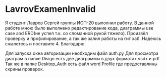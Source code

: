# LavrovExamenInvalid
Я студент Лавров Сергей группы ИСП-20 выполнил работу. В данной работе мною было выполнено редактирование кода, диаграммы use case and ERD(не успел т.к. со сломанной рукой тяжело). Произвёл проверку и профилирование, а так же залил работы на гит хаб. Надеюсь сжалетесь и поставите 4. Благодарю.

Для запуска окна авторизации необходим файл auth.py
Для просмотра диаграм в папке Disign есть две диаграммы в двух форматах vsdx и pdf
Так же в папке Desktop_Auth есть файл word Profile где предоставлины скрины проверок.
